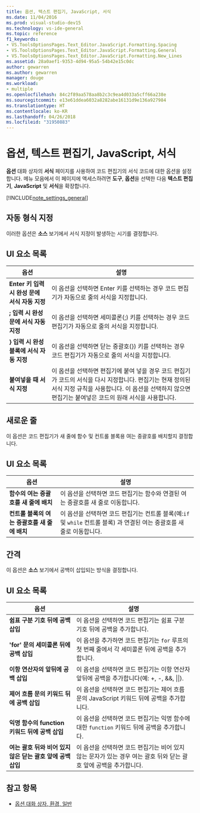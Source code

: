 ```yaml
---
title: 옵션, 텍스트 편집기, JavaScript, 서식
ms.date: 11/04/2016
ms.prod: visual-studio-dev15
ms.technology: vs-ide-general
ms.topic: reference
f1_keywords:
- VS.ToolsOptionsPages.Text_Editor.JavaScript.Formatting.Spacing
- VS.ToolsOptionsPages.Text_Editor.JavaScript.Formatting.General
- VS.ToolsOptionsPages.Text_Editor.JavaScript.Formatting.New_Lines
ms.assetid: 28a0aef1-9353-4d94-95a5-54b42e15c0dc
author: gewarren
ms.author: gewarren
manager: douge
ms.workload:
- multiple
ms.openlocfilehash: 84c2f89aa578aa8b2c3c9ea4d033a5cff66a238e
ms.sourcegitcommit: e13e61ddea6032a8282abe16131d9e136a927984
ms.translationtype: HT
ms.contentlocale: ko-KR
ms.lasthandoff: 04/26/2018
ms.locfileid: "31950883"
---
```

# <a name="options-text-editor-javascript-formatting"></a>옵션, 텍스트 편집기, JavaScript, 서식
**옵션** 대화 상자의 **서식** 페이지를 사용하여 코드 편집기의 서식 코드에 대한 옵션을 설정합니다. 메뉴 모음에서 이 페이지에 액세스하려면 **도구**, **옵션**을 선택한 다음 **텍스트 편집기**, **JavaScript** 및 **서식**을 확장합니다.

[!INCLUDE[note_settings_general](../../data-tools/includes/note_settings_general_md.md)]

## <a name="automatic-formatting"></a>자동 형식 지정
 이러한 옵션은 **소스** 보기에서 서식 지정이 발생하는 시기를 결정합니다.

## <a name="uielement-list"></a>UI 요소 목록

|옵션|설명|
|------------|-----------------|
|**Enter 키 입력 시 완성 문에 서식 자동 지정**|이 옵션을 선택하면 Enter 키를 선택하는 경우 코드 편집기가 자동으로 줄의 서식을 지정합니다.|
|**; 입력 시 완성 문에 서식 자동 지정**|이 옵션을 선택하면 세미콜론(;) 키를 선택하는 경우 코드 편집기가 자동으로 줄의 서식을 지정합니다.|
|**} 입력 시 완성 블록에 서식 자동 지정**|이 옵션을 선택하면 닫는 중괄호(}) 키를 선택하는 경우 코드 편집기가 자동으로 줄의 서식을 지정합니다.|
|**붙여넣을 때 서식 지정**|이 옵션을 선택하면 편집기에 붙여 넣을 경우 코드 편집기가 코드의 서식을 다시 지정합니다. 편집기는 현재 정의된 서식 지정 규칙을 사용합니다. 이 옵션을 선택하지 않으면 편집기는 붙여넣은 코드의 원래 서식을 사용합니다.|

## <a name="new-lines"></a>새로운 줄
 이 옵션은 코드 편집기가 새 줄에 함수 및 컨트롤 블록용 여는 중괄호를 배치할지 결정합니다.

## <a name="uielement-list"></a>UI 요소 목록

|옵션|설명|
|------------|-----------------|
|**함수의 여는 중괄호를 새 줄에 배치**|이 옵션을 선택하면 코드 편집기는 함수와 연결된 여는 중괄호를 새 줄로 이동합니다.|
|**컨트롤 블록의 여는 중괄호를 새 줄에 배치**|이 옵션을 선택하면 코드 편집기는 컨트롤 블록(예:`if` 및 `while` 컨트롤 블록) 과 연결된 여는 중괄호를 새 줄로 이동합니다.|

## <a name="spacing"></a>간격
 이 옵션은 **소스** 보기에서 공백이 삽입되는 방식을 결정합니다.

## <a name="uielement-list"></a>UI 요소 목록

|옵션|설명|
|------------|-----------------|
|**쉼표 구분 기호 뒤에 공백 삽입**|이 옵션을 선택하면 코드 편집기는 쉼표 구분 기호 뒤에 공백을 추가합니다.|
|**'for' 문의 세미콜론 뒤에 공백 삽입**|이 옵션을 추가하면 코드 편집기는 `for` 루프의 첫 번째 줄에서 각 세미콜론 뒤에 공백을 추가합니다.|
|**이항 연산자의 앞뒤에 공백 삽입**|이 옵션을 선택하면 코드 편집기는 이항 연산자 앞뒤에 공백을 추가합니다(예: +, -, &&, &#124;&#124;).|
|**제어 흐름 문의 키워드 뒤에 공백 삽입**|이 옵션을 선택하면 코드 편집기는 제어 흐름 문의 JavaScript 키워드 뒤에 공백을 추가합니다.|
|**익명 함수의 function 키워드 뒤에 공백 삽입**|이 옵션을 선택하면 코드 편집기는 익명 함수에 대한 `function` 키워드 뒤에 공백을 추가합니다.|
|**여는 괄호 뒤와 비어 있지 않은 닫는 괄호 앞에 공백 삽입**|이 옵션을 선택하면 코드 편집기는 비어 있지 않는 문자가 있는 경우 여는 괄호 뒤와 닫는 괄호 앞에 공백을 추가합니다.|

## <a name="see-also"></a>참고 항목

- [옵션 대화 상자, 환경, 일반](../../ide/reference/general-environment-options-dialog-box.md)